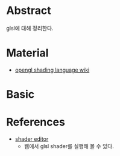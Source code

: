 # Abstract

glsl에 대해 정리한다.

# Material

* [opengl shading language wiki](https://www.khronos.org/opengl/wiki/OpenGL_Shading_Language)

# Basic


# References

* [shader editor](http://shdr.bkcore.com/)
  * 웹에서 glsl shader를 실행해 볼 수 있다.
